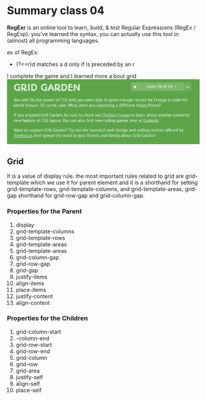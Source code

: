# Summary class 04

**RegExr** is an online tool to learn, build, & test Regular Expressions (RegEx / RegExp).
you’ve learned the syntax, you can actually use this tool in (almost) all programming languages.

ex of RegEx:
- (?<=r)d      matches a d only if is preceded by an r

I complete the game and I learned more a bout grid
![game](./img/gardin.PNG)

## Grid 
It is a value of display rule. the most important rules related to grid are grid-template which we use it for parent element and it is a shorthand for setting grid-template-rows, grid-template-columns, and grid-template-areas, grid-gap shorthand for grid-row-gap and grid-column-gap.

### Properties for the Parent
1. display
2. grid-template-columns
3. grid-template-rows
4. grid-template-areas
5. grid-template-areas
6. grid-column-gap
7. grid-row-gap
8. grid-gap
9. justify-items
10. align-items
11. place-items
12. justify-content
13. align-content

### Properties for the Children
1. grid-column-start
2. -column-end
3. grid-row-start
4. grid-row-end
5. grid-column
6. grid-row
7. grid-area
8. justify-self
9. align-self
10. place-self